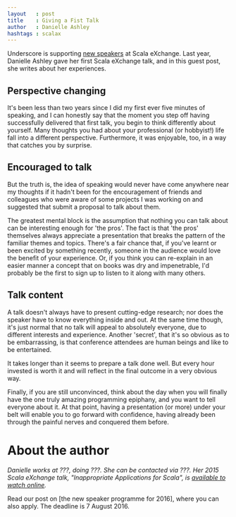 ```yaml
---
layout   : post
title    : Giving a Fist Talk
author   : Danielle Ashley 
hashtags : scalax
---
```


Underscore is supporting [new speakers][apply] at Scala eXchange.
Last year, Danielle Ashley gave her first Scala eXchange talk, and in this guest post, she writes about her experiences.

<!-- break -->

## Perspective changing

It's been less than two years since I did my first ever five minutes of speaking, and I can honestly say that the moment you step off having successfully delivered that first talk, you begin to think differently about yourself.
Many thoughts you had about your professional (or hobbyist!) life fall into a different perspective. Furthermore, it was enjoyable, too, in a way that catches you by surprise.

## Encouraged to talk

But the truth is, the idea of speaking would never have come anywhere near my thoughts if it hadn't been for the encouragement of friends and colleagues who were aware of some projects I was working on and suggested that submit a proposal to talk about them.

The greatest mental block is the assumption that nothing you can talk about can be interesting enough for 'the pros'. The fact is that 'the pros' themselves always appreciate a presentation that breaks the pattern of the familiar themes and topics. There's a fair chance that, if you've learnt or been excited by something recently, someone in the audience would love the benefit of your experience. Or, if you think you can re-explain in an easier manner a concept that on books was dry and impenetrable, I'd probably be the first to sign up to listen to it along with many others.

## Talk content

A talk doesn't always have to present cutting-edge research; nor does the speaker have to know everything inside and out.
At the same time though, it's just normal that no talk will appeal to absolutely everyone, due to different interests and experience.
Another 'secret', that it's so obvious as to be embarrassing, is that conference attendees are human beings and like to be entertained.

It takes longer than it seems to prepare a talk done well. But every hour invested is worth it and will reflect in the final outcome in a very obvious way.

Finally, if you are still unconvinced, think about the day when you will finally have the one truly amazing programming epiphany, and you want to tell everyone about it. At that point, having a presentation (or more) under your belt will enable you to go forward with confidence, having already been through the painful nerves and conquered them before.

# About the author

_Danielle works at ???, doing ???. She can be contacted via ???. Her 2015 Scala eXchange talk, "Inappropriate Applications for Scala", is [available to watch online][watch]._

Read our post on [the new speaker programme for 2016], where you can also apply. The deadline is 7 August 2016.

[watch]: https://skillsmatter.com/skillscasts/6846-inappropriate-applications-for-scala
[apply]: /blog/posts/2016/07/20/new-speakers-at-scala-exchange-2016.html

